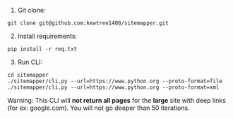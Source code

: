 1. Git clone:
```
git clone git@github.com:kewtree1408/sitemapper.git
```

2. Install requirements:
```
pip install -r req.txt
```

3. Run CLI:
```
cd sitemapper
./sitemapper/cli.py --url=https://www.python.org --proto-format=file
./sitemapper/cli.py --url=https://www.python.org --proto-format=xml
```

Warning:
This CLI will **not return all pages** for the **large** site with deep links (for ex: google.com). You will not go deeper than 50 iterations.
